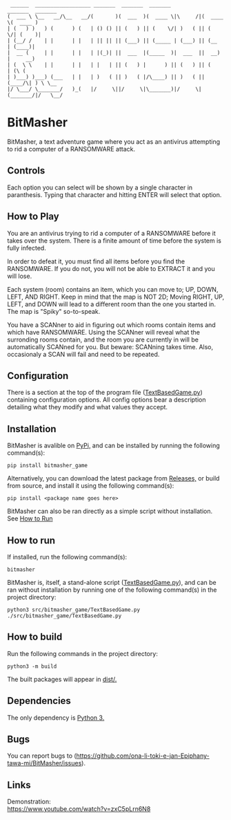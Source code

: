 ```text
 ______  __________________ _______  _______  _______           _______  _______ 
(  ___ \ \__   __/\__   __/(       )(  ___  )(  ____ \|\     /|(  ____ \(  ____ )
| (   ) )   ) (      ) (   | () () || (   ) || (    \/| )   ( || (    \/| (    )|
| (__/ /    | |      | |   | || || || (___) || (_____ | (___) || (__    | (____)|
|  __ (     | |      | |   | |(_)| ||  ___  |(_____  )|  ___  ||  __)   |     __)
| (  \ \    | |      | |   | |   | || (   ) |      ) || (   ) || (      | (\ (   
| )___) )___) (___   | |   | )   ( || )   ( |/\____) || )   ( || (____/\| ) \ \__
|/ \___/ \_______/   )_(   |/     \||/     \|\_______)|/     \|(_______/|/   \__/
```

# BitMasher

BitMasher, a text adventure game where you act as an antivirus attempting to rid a computer of a RANSOMWARE attack.

## Controls

Each option you can select will be shown by a single character in paranthesis. Typing that character and hitting ENTER will select that option.

## How to Play

You are an antivirus trying to rid a computer of a RANSOMWARE before it takes over the system. There is a finite amount of time before the system is fully infected.

In order to defeat it, you must find all items before you find the RANSOMWARE. If you do not, you will not be able to EXTRACT it and you will lose.

Each system (room) contains an item, which you can move to; UP, DOWN, LEFT, AND RIGHT. Keep in mind that the map is NOT 2D; Moving RIGHT, UP, LEFT, and DOWN will lead to a different room than the one you started in. The map is "Spiky" so-to-speak.

You have a SCANner to aid in figuring out which rooms contain items and which have RANSOMWARE. Using the SCANner will reveal what the surronding rooms contain, and the room you are currently in will be automatically SCANned for you. But beware: SCANning takes time. Also, occasionaly a SCAN will fail and need to be repeated.

## Configuration

There is a section at the top of the program file ([TextBasedGame.py](src/bitmasher_game/TextBasedGame.py "BitMasher program file")) containing configuration options. All config options bear a description detailing what they modify and what values they accept.

## Installation

BitMasher is avalible on [PyPi,](https://pypi.org/project/bitmasher-game "Bitmasher page on PyPi") and can be installed by running the following command(s):

```console
pip install bitmasher_game
```

Alternatively, you can download the latest package from [Releases,](https://github.com/ona-li-toki-e-jan-Epiphany-tawa-mi/BitMasher/releases "BitMasher releases.") or build from source, and install it using the following command(s):

```console
pip install <package name goes here>
```

BitMasher can also be ran directly as a simple script without installation. See [How to Run](README.md#how-to-run "How to run section.")

## How to run

If installed, run the following command(s):

```console
bitmasher
```

BitMasher is, itself, a stand-alone script ([TextBasedGame.py](src/bitmasher_game/TextBasedGame.py "TextBasedGame.py")), and can be ran without installation by running one of the following command(s) in the project directory:

```console
python3 src/bitmasher_game/TextBasedGame.py
./src/bitmasher_game/TextBasedGame.py
```

## How to build

Run the following commands in the project directory:

```console
python3 -m build
```

The built packages will appear in [dist/.](dist "Distributables folder.")

## Dependencies

The only dependency is [Python 3.](https://www.python.org "Python homepage")

## Bugs

You can report bugs to (https://github.com/ona-li-toki-e-jan-Epiphany-tawa-mi/BitMasher/issues).

## Links

Demonstration:<br>
https://www.youtube.com/watch?v=zxC5pLrn6N8
